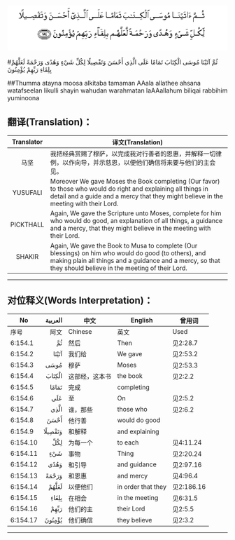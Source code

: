 ![006:154](images/006_154.gif)

#ثُمَّ آتَيْنَا مُوسَى الْكِتَابَ تَمَامًا عَلَى الَّذِي أَحْسَنَ وَتَفْصِيلًا لِكُلِّ شَيْءٍ وَهُدًى وَرَحْمَةً لَعَلَّهُمْ بِلِقَاءِ رَبِّهِمْ يُؤْمِنُونَ

##Thumma atayna moosa alkitaba tamaman AAala allathee ahsana watafseelan likulli shayin wahudan warahmatan laAAallahum biliqai rabbihim yuminoona 

## 翻译(Translation)：

| Translator | 译文(Translation)                                            |
| :--------: | ------------------------------------------------------------ |
|    马坚    | 我把经典赏赐了穆萨，以完成我对行善者的恩惠，并解释一切律例，以作向导，并示慈恩，以便他们确信将来要与他们的主会见。 |
|  YUSUFALI  | Moreover We gave Moses the Book completing (Our favor) to those who would do right and explaining all things in detail and a guide and a mercy that they might believe in the meeting with their Lord. |
| PICKTHALL  | Again, We gave the Scripture unto Moses, complete for him who would do good, an explanation of all things, a guidance and a mercy, that they might believe in the meeting with their Lord. |
|   SHAKIR   | Again, We gave the Book to Musa to complete (Our blessings) on him who would do good (to others), and making plain all things and a guidance and a mercy, so that they should believe in the meeting of their Lord. |

---

## 对位释义(Words Interpretation)：

| No   | العربية | 中文    | English | 曾用词 |
| ---- | ------: | ------- | ------- | ------ |
| 序号 |    阿文 | Chinese | 英文    | Used   |
| 6:154.1  | ثُمَّ      | 然后           | Then               | 见2:28.7   |
| 6:154.2  | آتَيْنَا   | 我们给         | We gave            | 见2:53.2   |
| 6:154.3  | مُوسَى    | 穆萨           | Moses              | 见2:53.3   |
| 6:154.4  | الْكِتَابَ  | 这部经，这本书 | the book           | 见2:2.2    |
| 6:154.5  | تَمَامًا   | 完成           | completing         |            |
| 6:154.6  | عَلَى     | 至             | On                 | 见2:5.2    |
| 6:154.7  | الَّذِي    | 谁，那些       | those who          | 见2:6.2    |
| 6:154.8  | أَحْسَنَ    | 他行善         | would do good      |            |
| 6:154.9  | وَتَفْصِيلًا | 和解释         | and explaining     |            |
| 6:154.10 | لِكُلِّ     | 为每一个       | to each            | 见4:11.24  |
| 6:154.11 | شَيْءٍ     | 事物           | Thing              | 见2:20.24  |
| 6:154.12 | وَهُدًى    | 和引导         | and guidance       | 见2:97.16  |
| 6:154.13 | وَرَحْمَةً   | 和恩惠         | and mercy          | 见4:96.4   |
| 6:154.14 | لَعَلَّهُمْ   | 以便他们       | in order that they | 见2:186.16 |
| 6:154.15 | بِلِقَاءِ   | 在相会         | in the meeting     | 见6:31.5   |
| 6:154.16 | رَبِّهِمْ    | 他们的主       | their Lord         | 见2:5.5    |
| 6:154.17 | يُؤْمِنُونَ  | 他们确信       | they believe       | 见2:3.2    |

---